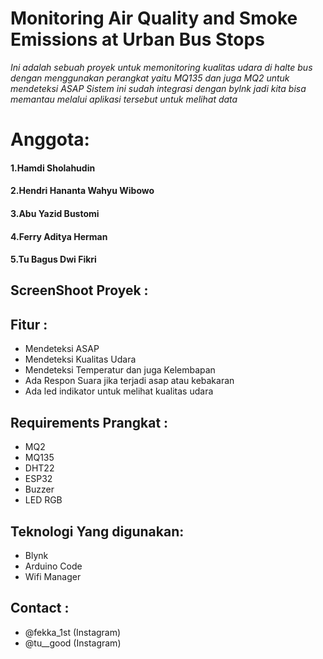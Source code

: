 # Monitoring Air Quality and Smoke Emissions at Urban Bus Stops
_Ini adalah sebuah proyek untuk memonitoring kualitas udara di halte bus dengan menggunakan perangkat yaitu MQ135 dan juga MQ2 untuk mendeteksi ASAP_
_Sistem ini sudah integrasi dengan bylnk jadi kita bisa memantau melalui aplikasi tersebut untuk melihat data_
<h1>Anggota:</h1>
<h4>1.Hamdi Sholahudin</h4>
<h4>2.Hendri Hananta Wahyu Wibowo</h4>
<h4>3.Abu Yazid Bustomi</h4>
<h4>4.Ferry Aditya Herman </h4>
<h4>5.Tu Bagus Dwi Fikri </h4>

## ScreenShoot Proyek :

## Fitur :
- Mendeteksi ASAP
- Mendeteksi Kualitas Udara
- Mendeteksi Temperatur dan juga Kelembapan
- Ada Respon Suara jika terjadi asap atau kebakaran
- Ada led indikator untuk melihat kualitas udara

## Requirements Prangkat :
- MQ2
- MQ135
- DHT22
- ESP32
- Buzzer
- LED RGB

## Teknologi Yang digunakan:
- Blynk
- Arduino Code
- Wifi Manager
  
## Contact :
- @fekka_1st (Instagram)
- @tu__good (Instagram)


